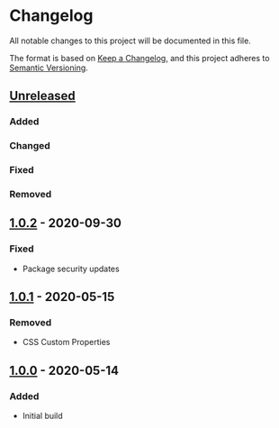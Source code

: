 # Changelog
All notable changes to this project will be documented in this file.

The format is based on [Keep a Changelog](https://keepachangelog.com/en/1.0.0/),
and this project adheres to [Semantic Versioning](https://semver.org/spec/v2.0.0.html).

## [Unreleased]
### Added

### Changed

### Fixed

### Removed

## [1.0.2] - 2020-09-30
### Fixed
- Package security updates

## [1.0.1] - 2020-05-15
### Removed
- CSS Custom Properties

## [1.0.0] - 2020-05-14
### Added
- Initial build

[Unreleased]: https://github.com/ninety-six/milo-css-buttons/compare/v1.0.2...HEAD
[1.0.2]: https://github.com/ninety-six/milo-css-buttons/releases/tag/v1.0.2
[1.0.1]: https://github.com/ninety-six/milo-css-buttons/releases/tag/v1.0.1
[1.0.0]: https://github.com/ninety-six/milo-css-buttons/releases/tag/v1.0.0
